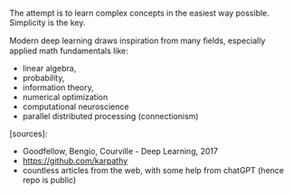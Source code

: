 The attempt is to learn complex concepts in the easiest way possible. Simplicity is the key.

Modern deep learning draws inspiration from many ﬁelds, especially applied math fundamentals like:
- linear algebra,
- probability,
- information theory,
- numerical optimization
- computational neuroscience
- parallel distributed processing (connectionism)


[sources]:
 - Goodfellow, Bengio, Courville - Deep Learning, 2017
 - https://github.com/karpathy
 - countless articles from the web, with some help from chatGPT (hence repo is public)
 